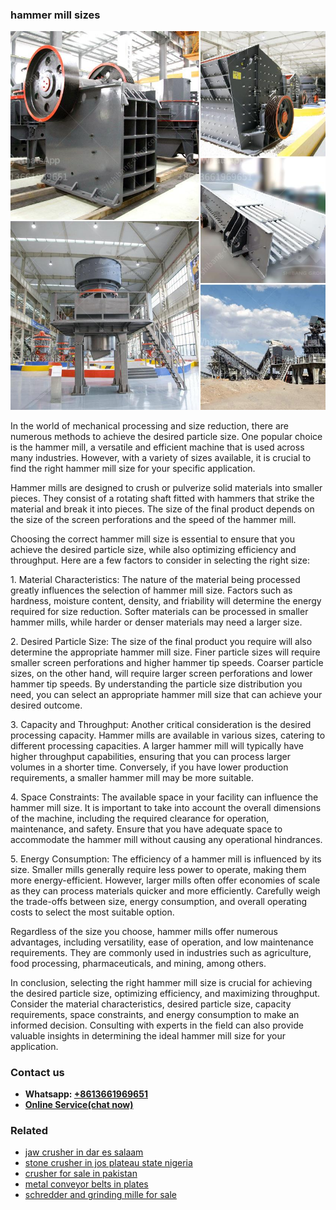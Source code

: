 <h3>hammer mill sizes</h3><img src='1702953298.jpg' alt=''><p>In the world of mechanical processing and size reduction, there are numerous methods to achieve the desired particle size. One popular choice is the hammer mill, a versatile and efficient machine that is used across many industries. However, with a variety of sizes available, it is crucial to find the right hammer mill size for your specific application.</p><p>Hammer mills are designed to crush or pulverize solid materials into smaller pieces. They consist of a rotating shaft fitted with hammers that strike the material and break it into pieces. The size of the final product depends on the size of the screen perforations and the speed of the hammer mill.</p><p>Choosing the correct hammer mill size is essential to ensure that you achieve the desired particle size, while also optimizing efficiency and throughput. Here are a few factors to consider in selecting the right size:</p><p>1. Material Characteristics: The nature of the material being processed greatly influences the selection of hammer mill size. Factors such as hardness, moisture content, density, and friability will determine the energy required for size reduction. Softer materials can be processed in smaller hammer mills, while harder or denser materials may need a larger size.</p><p>2. Desired Particle Size: The size of the final product you require will also determine the appropriate hammer mill size. Finer particle sizes will require smaller screen perforations and higher hammer tip speeds. Coarser particle sizes, on the other hand, will require larger screen perforations and lower hammer tip speeds. By understanding the particle size distribution you need, you can select an appropriate hammer mill size that can achieve your desired outcome.</p><p>3. Capacity and Throughput: Another critical consideration is the desired processing capacity. Hammer mills are available in various sizes, catering to different processing capacities. A larger hammer mill will typically have higher throughput capabilities, ensuring that you can process larger volumes in a shorter time. Conversely, if you have lower production requirements, a smaller hammer mill may be more suitable.</p><p>4. Space Constraints: The available space in your facility can influence the hammer mill size. It is important to take into account the overall dimensions of the machine, including the required clearance for operation, maintenance, and safety. Ensure that you have adequate space to accommodate the hammer mill without causing any operational hindrances.</p><p>5. Energy Consumption: The efficiency of a hammer mill is influenced by its size. Smaller mills generally require less power to operate, making them more energy-efficient. However, larger mills often offer economies of scale as they can process materials quicker and more efficiently. Carefully weigh the trade-offs between size, energy consumption, and overall operating costs to select the most suitable option.</p><p>Regardless of the size you choose, hammer mills offer numerous advantages, including versatility, ease of operation, and low maintenance requirements. They are commonly used in industries such as agriculture, food processing, pharmaceuticals, and mining, among others.</p><p>In conclusion, selecting the right hammer mill size is crucial for achieving the desired particle size, optimizing efficiency, and maximizing throughput. Consider the material characteristics, desired particle size, capacity requirements, space constraints, and energy consumption to make an informed decision. Consulting with experts in the field can also provide valuable insights in determining the ideal hammer mill size for your application.</p><h3>Contact us</h3><ul><li><strong>Whatsapp:&nbsp;<a href="https://wa.me/8613661969651">+8613661969651</a></strong></li><li><a href="https://swt.shibang-china.com/?git&amp;zhl&amp;hammer mill sizes"><strong>Online Service(chat now)</strong></a></li></ul><h3>Related</h3><ul><li><a href='jaw crusher in dar es salaam.md'>jaw crusher in dar es salaam</a></li><li><a href='stone crusher in jos plateau state nigeria.md'>stone crusher in jos plateau state nigeria</a></li><li><a href='crusher for sale in pakistan.md'>crusher for sale in pakistan</a></li><li><a href='metal conveyor belts in plates.md'>metal conveyor belts in plates</a></li><li><a href='schredder and grinding mille for sale.md'>schredder and grinding mille for sale</a></li></ul>